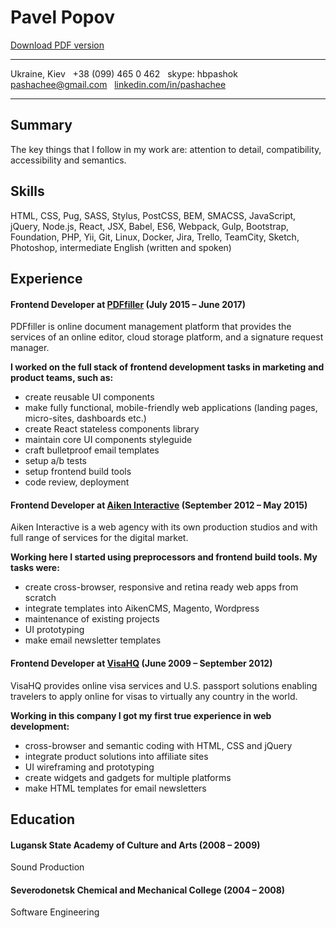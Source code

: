 Pavel Popov
============
[Download&nbsp;PDF&nbsp;version](https://raw.githubusercontent.com/pashachee/cv/master/pavel-popov.pdf)
- - -
Ukraine, Kiev &nbsp;
+38&nbsp;(099)&nbsp;465&nbsp;0&nbsp;462 &nbsp;
skype: hbpashok &nbsp;
pashachee@gmail.com &nbsp;
[linkedin.com/in/pashachee](http://www.linkedin.com/in/pashachee) &nbsp;
- - -

Summary
----------
The key things that I follow in my work are: attention to detail, compatibility, accessibility and semantics.

Skills
----------
HTML, CSS, Pug, SASS, Stylus, PostCSS, BEM, SMACSS, JavaScript, jQuery, Node.js, React, JSX, Babel, ES6, Webpack, Gulp, Bootstrap, Foundation, PHP, Yii, Git, Linux, Docker, Jira, Trello, TeamCity, Sketch, Photoshop, intermediate&nbsp;English&nbsp;(written&nbsp;and&nbsp;spoken)

Experience
----------
#### Frontend Developer at [PDFfiller](http://pdffiller.com) (July 2015 – June 2017)
PDFfiller is online document management platform that provides the services of an online editor, cloud storage platform, and a signature request manager.

**I worked on the full stack of frontend development tasks in marketing and product teams, such as:**
  - create reusable UI components
  - make fully functional, mobile-friendly web applications (landing pages, micro-sites, dashboards etc.)
  - create React stateless components library
  - maintain core UI components styleguide
  - craft bulletproof email templates
  - setup a/b tests
  - setup frontend build tools
  - code review, deployment

#### Frontend Developer at [Aiken Interactive](http://aikenweb.com) (September 2012 – May 2015) 
Aiken Interactive is a web agency with its own production studios and with full range of services for the digital market.

**Working here I started using preprocessors and frontend build tools. My tasks were:**
  - create cross-browser, responsive and retina ready web apps from scratch
  - integrate templates into AikenCMS, Magento, Wordpress
  - maintenance of existing projects
  - UI prototyping
  - make email newsletter templates

#### Frontend Developer at [VisaHQ](http://visahq.com) (June 2009 – September 2012) 
VisaHQ provides online visa services and U.S. passport solutions enabling travelers to apply online for visas to virtually any country in the world.

**Working in this company I got my first true experience in web development:**
  - cross-browser and semantic coding with HTML, CSS and jQuery
  - integrate product solutions into affiliate sites
  - UI wireframing and prototyping
  - create widgets and gadgets for multiple platforms
  - make HTML templates for email newsletters

Education
---------
#### Lugansk State Academy of Culture and Arts (2008 – 2009)
Sound Production
#### Severodonetsk Chemical and Mechanical College (2004 – 2008)
Software Engineering
